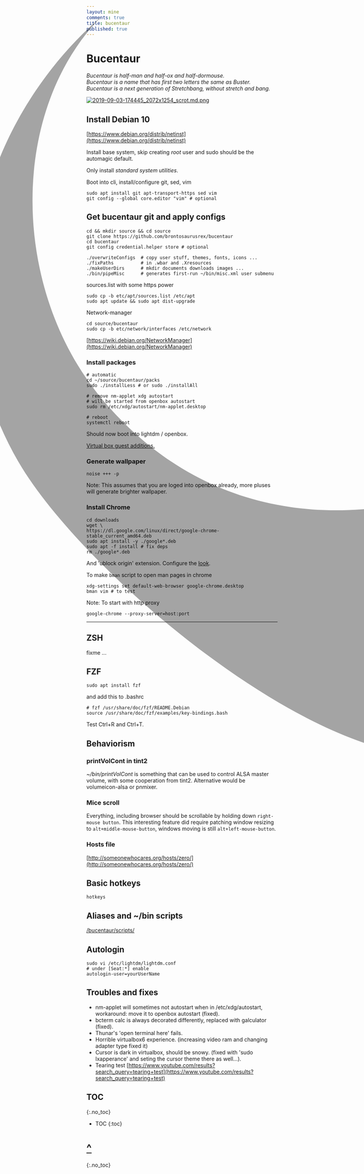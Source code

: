 ```yaml
---
layout: mine
comments: true
title: bucentaur
published: true
---
```

<img src="data:image/svg+xml;base64,PD94bWwgdmVyc2lvbj0iMS4wIiBlbmNvZGluZz0iVVRGLTgiIHN0YW5kYWxvbmU9Im5vIj8+Cjwh%0D%0ALS0gQ3JlYXRlZCB3aXRoIElua3NjYXBlIChodHRwOi8vd3d3Lmlua3NjYXBlLm9yZy8pIC0tPgoK%0D%0APHN2ZwogICB4bWxuczpkYz0iaHR0cDovL3B1cmwub3JnL2RjL2VsZW1lbnRzLzEuMS8iCiAgIHht%0D%0AbG5zOmNjPSJodHRwOi8vY3JlYXRpdmVjb21tb25zLm9yZy9ucyMiCiAgIHhtbG5zOnJkZj0iaHR0%0D%0AcDovL3d3dy53My5vcmcvMTk5OS8wMi8yMi1yZGYtc3ludGF4LW5zIyIKICAgeG1sbnM6c3ZnPSJo%0D%0AdHRwOi8vd3d3LnczLm9yZy8yMDAwL3N2ZyIKICAgeG1sbnM9Imh0dHA6Ly93d3cudzMub3JnLzIw%0D%0AMDAvc3ZnIgogICB4bWxuczpzb2RpcG9kaT0iaHR0cDovL3NvZGlwb2RpLnNvdXJjZWZvcmdlLm5l%0D%0AdC9EVEQvc29kaXBvZGktMC5kdGQiCiAgIHhtbG5zOmlua3NjYXBlPSJodHRwOi8vd3d3Lmlua3Nj%0D%0AYXBlLm9yZy9uYW1lc3BhY2VzL2lua3NjYXBlIgogICB3aWR0aD0iNzAwIgogICBoZWlnaHQ9Ijcw%0D%0AMCIKICAgdmlld0JveD0iMCAwIDE4NS4yMDgzNCAxODUuMjA4MzQiCiAgIHZlcnNpb249IjEuMSIK%0D%0AICAgaWQ9InN2ZzgiCiAgIGlua3NjYXBlOnZlcnNpb249IjAuOTIuNCAoNWRhNjg5YzMxMywgMjAx%0D%0AOS0wMS0xNCkiCiAgIHNvZGlwb2RpOmRvY25hbWU9ImJ1Y2VudGF1ckxvZ29maW5hbC5zdmciCiAg%0D%0AIGlua3NjYXBlOmV4cG9ydC1maWxlbmFtZT0iL2hvbWUvdGljaG8vZG93bmxvYWRzL2J1Y2VudGF1%0D%0AckxvZ29maW5hbC5wbmciCiAgIGlua3NjYXBlOmV4cG9ydC14ZHBpPSIxMDciCiAgIGlua3NjYXBl%0D%0AOmV4cG9ydC15ZHBpPSIxMDciPgogIDx0aXRsZQogICAgIGlkPSJ0aXRsZTQ0OTAiPjE5MjB4MTA4%0D%0AMDwvdGl0bGU+CiAgPGRlZnMKICAgICBpZD0iZGVmczIiIC8+CiAgPHNvZGlwb2RpOm5hbWVkdmll%0D%0AdwogICAgIGlkPSJiYXNlIgogICAgIHBhZ2Vjb2xvcj0iIzYzNjM2MyIKICAgICBib3JkZXJjb2xv%0D%0Acj0iIzY2NjY2NiIKICAgICBib3JkZXJvcGFjaXR5PSIxLjAiCiAgICAgaW5rc2NhcGU6cGFnZW9w%0D%0AYWNpdHk9IjAiCiAgICAgaW5rc2NhcGU6cGFnZXNoYWRvdz0iMiIKICAgICBpbmtzY2FwZTp6b29t%0D%0APSIwLjQ5NDk3NDc2IgogICAgIGlua3NjYXBlOmN4PSI0NTguOTA1NzUiCiAgICAgaW5rc2NhcGU6%0D%0AY3k9IjI0NC4xNjAwMSIKICAgICBpbmtzY2FwZTpkb2N1bWVudC11bml0cz0icHgiCiAgICAgaW5r%0D%0Ac2NhcGU6Y3VycmVudC1sYXllcj0ibGF5ZXIxIgogICAgIHNob3dncmlkPSJmYWxzZSIKICAgICBp%0D%0AbmtzY2FwZTpzaG93cGFnZXNoYWRvdz0iZmFsc2UiCiAgICAgaW5rc2NhcGU6cGFnZWNoZWNrZXJi%0D%0Ab2FyZD0idHJ1ZSIKICAgICB1bml0cz0icHgiCiAgICAgaW5rc2NhcGU6d2luZG93LXdpZHRoPSIx%0D%0AOTA4IgogICAgIGlua3NjYXBlOndpbmRvdy1oZWlnaHQ9IjEwODEiCiAgICAgaW5rc2NhcGU6d2lu%0D%0AZG93LXg9IjYiCiAgICAgaW5rc2NhcGU6d2luZG93LXk9IjQ2IgogICAgIGlua3NjYXBlOndpbmRv%0D%0Ady1tYXhpbWl6ZWQ9IjEiCiAgICAgc2hvd2d1aWRlcz0idHJ1ZSIKICAgICBpbmtzY2FwZTpndWlk%0D%0AZS1iYm94PSJ0cnVlIgogICAgIGd1aWRlY29sb3I9IiMwNTE1N2UiCiAgICAgZ3VpZGVvcGFjaXR5%0D%0APSIwLjEzMzMzMzMzIgogICAgIGZpdC1tYXJnaW4tdG9wPSIxIgogICAgIGZpdC1tYXJnaW4tbGVm%0D%0AdD0iMSIKICAgICBmaXQtbWFyZ2luLXJpZ2h0PSIxIgogICAgIGZpdC1tYXJnaW4tYm90dG9tPSIx%0D%0AIj4KICAgIDxzb2RpcG9kaTpndWlkZQogICAgICAgcG9zaXRpb249Ii0yMjguNzM0MzQsNDAzLjQ3%0D%0ANzYyIgogICAgICAgb3JpZW50YXRpb249IjEsMCIKICAgICAgIGlkPSJndWlkZTQ0ODMiCiAgICAg%0D%0AICBpbmtzY2FwZTpsb2NrZWQ9ImZhbHNlIgogICAgICAgaW5rc2NhcGU6bGFiZWw9IiIKICAgICAg%0D%0AIGlua3NjYXBlOmNvbG9yPSJyZ2IoNCwxMDIsMTYpIiAvPgogICAgPHNvZGlwb2RpOmd1aWRlCiAg%0D%0AICAgICBwb3NpdGlvbj0iNDMyLjc1NjEsLTY0LjI3NDk0MyIKICAgICAgIG9yaWVudGF0aW9uPSIx%0D%0ALDAiCiAgICAgICBpZD0iZ3VpZGU0NDg1IgogICAgICAgaW5rc2NhcGU6bG9ja2VkPSJmYWxzZSIK%0D%0AICAgICAgIGlua3NjYXBlOmxhYmVsPSIiCiAgICAgICBpbmtzY2FwZTpjb2xvcj0icmdiKDMsNzMs%0D%0AMTIpIiAvPgogICAgPHNvZGlwb2RpOmd1aWRlCiAgICAgICBwb3NpdGlvbj0iMzY1LjY3MzA5LC0y%0D%0AMjEuOTMzMDgiCiAgICAgICBvcmllbnRhdGlvbj0iMCwxIgogICAgICAgaWQ9Imd1aWRlNDQ4NyIK%0D%0AICAgICAgIGlua3NjYXBlOmxvY2tlZD0iZmFsc2UiCiAgICAgICBpbmtzY2FwZTpsYWJlbD0iMTky%0D%0AMHgxMDgwLCBIRFRWIDEwJSB0aXRsZSBzYWZlIgogICAgICAgaW5rc2NhcGU6Y29sb3I9InJnYigz%0D%0ALDczLDEyKSIgLz4KICAgIDxzb2RpcG9kaTpndWlkZQogICAgICAgcG9zaXRpb249IjM3Mi4wODc1%0D%0ANiw0MDMuNDc3NjIiCiAgICAgICBvcmllbnRhdGlvbj0iMCwxIgogICAgICAgaWQ9Imd1aWRlNDQ4%0D%0AOSIKICAgICAgIGlua3NjYXBlOmxvY2tlZD0iZmFsc2UiCiAgICAgICBpbmtzY2FwZTpsYWJlbD0i%0D%0AIgogICAgICAgaW5rc2NhcGU6Y29sb3I9InJnYigzLDczLDEyKSIgLz4KICA8L3NvZGlwb2RpOm5h%0D%0AbWVkdmlldz4KICA8bWV0YWRhdGEKICAgICBpZD0ibWV0YWRhdGE1Ij4KICAgIDxyZGY6UkRGPgog%0D%0AICAgICA8Y2M6V29yawogICAgICAgICByZGY6YWJvdXQ9IiI+CiAgICAgICAgPGRjOmZvcm1hdD5p%0D%0AbWFnZS9zdmcreG1sPC9kYzpmb3JtYXQ+CiAgICAgICAgPGRjOnR5cGUKICAgICAgICAgICByZGY6%0D%0AcmVzb3VyY2U9Imh0dHA6Ly9wdXJsLm9yZy9kYy9kY21pdHlwZS9TdGlsbEltYWdlIiAvPgogICAg%0D%0AICAgIDxkYzp0aXRsZT4xOTIweDEwODA8L2RjOnRpdGxlPgogICAgICAgIDxjYzpsaWNlbnNlCiAg%0D%0AICAgICAgICAgcmRmOnJlc291cmNlPSJodHRwOi8vYXJ0bGlicmUub3JnL2xpY2VuY2UvbGFsIiAv%0D%0APgogICAgICAgIDxkYzpwdWJsaXNoZXI+CiAgICAgICAgICA8Y2M6QWdlbnQ+CiAgICAgICAgICAg%0D%0AIDxkYzp0aXRsZT5icm9udG9zYXVydXNyZXg8L2RjOnRpdGxlPgogICAgICAgICAgPC9jYzpBZ2Vu%0D%0AdD4KICAgICAgICA8L2RjOnB1Ymxpc2hlcj4KICAgICAgPC9jYzpXb3JrPgogICAgICA8Y2M6TGlj%0D%0AZW5zZQogICAgICAgICByZGY6YWJvdXQ9Imh0dHA6Ly9hcnRsaWJyZS5vcmcvbGljZW5jZS9sYWwi%0D%0APgogICAgICAgIDxjYzpwZXJtaXRzCiAgICAgICAgICAgcmRmOnJlc291cmNlPSJodHRwOi8vY3Jl%0D%0AYXRpdmVjb21tb25zLm9yZy9ucyNSZXByb2R1Y3Rpb24iIC8+CiAgICAgICAgPGNjOnBlcm1pdHMK%0D%0AICAgICAgICAgICByZGY6cmVzb3VyY2U9Imh0dHA6Ly9jcmVhdGl2ZWNvbW1vbnMub3JnL25zI0Rp%0D%0Ac3RyaWJ1dGlvbiIgLz4KICAgICAgICA8Y2M6cGVybWl0cwogICAgICAgICAgIHJkZjpyZXNvdXJj%0D%0AZT0iaHR0cDovL2NyZWF0aXZlY29tbW9ucy5vcmcvbnMjRGVyaXZhdGl2ZVdvcmtzIiAvPgogICAg%0D%0AICAgIDxjYzpyZXF1aXJlcwogICAgICAgICAgIHJkZjpyZXNvdXJjZT0iaHR0cDovL2NyZWF0aXZl%0D%0AY29tbW9ucy5vcmcvbnMjU2hhcmVBbGlrZSIgLz4KICAgICAgICA8Y2M6cmVxdWlyZXMKICAgICAg%0D%0AICAgICByZGY6cmVzb3VyY2U9Imh0dHA6Ly9jcmVhdGl2ZWNvbW1vbnMub3JnL25zI05vdGljZSIg%0D%0ALz4KICAgICAgICA8Y2M6cmVxdWlyZXMKICAgICAgICAgICByZGY6cmVzb3VyY2U9Imh0dHA6Ly9j%0D%0AcmVhdGl2ZWNvbW1vbnMub3JnL25zI0F0dHJpYnV0aW9uIiAvPgogICAgICA8L2NjOkxpY2Vuc2U+%0D%0ACiAgICA8L3JkZjpSREY+CiAgPC9tZXRhZGF0YT4KICA8ZwogICAgIGlua3NjYXBlOmxhYmVsPSJM%0D%0AYXllciAxIgogICAgIGlua3NjYXBlOmdyb3VwbW9kZT0ibGF5ZXIiCiAgICAgaWQ9ImxheWVyMSIK%0D%0AICAgICB0cmFuc2Zvcm09InRyYW5zbGF0ZSgtNDkuODQzOTE2LC00Ny41MTY3MDUpIj4KICAgIDxw%0D%0AYXRoCiAgICAgICBzdHlsZT0iY29sb3I6IzAwMDAwMDtmb250LXN0eWxlOm5vcm1hbDtmb250LXZh%0D%0AcmlhbnQ6bm9ybWFsO2ZvbnQtd2VpZ2h0Om5vcm1hbDtmb250LXN0cmV0Y2g6bm9ybWFsO2ZvbnQt%0D%0Ac2l6ZTptZWRpdW07bGluZS1oZWlnaHQ6bm9ybWFsO2ZvbnQtZmFtaWx5OnNhbnMtc2VyaWY7Zm9u%0D%0AdC12YXJpYW50LWxpZ2F0dXJlczpub3JtYWw7Zm9udC12YXJpYW50LXBvc2l0aW9uOm5vcm1hbDtm%0D%0Ab250LXZhcmlhbnQtY2Fwczpub3JtYWw7Zm9udC12YXJpYW50LW51bWVyaWM6bm9ybWFsO2ZvbnQt%0D%0AdmFyaWFudC1hbHRlcm5hdGVzOm5vcm1hbDtmb250LWZlYXR1cmUtc2V0dGluZ3M6bm9ybWFsO3Rl%0D%0AeHQtaW5kZW50OjA7dGV4dC1hbGlnbjpzdGFydDt0ZXh0LWRlY29yYXRpb246bm9uZTt0ZXh0LWRl%0D%0AY29yYXRpb24tbGluZTpub25lO3RleHQtZGVjb3JhdGlvbi1zdHlsZTpzb2xpZDt0ZXh0LWRlY29y%0D%0AYXRpb24tY29sb3I6IzAwMDAwMDtsZXR0ZXItc3BhY2luZzpub3JtYWw7d29yZC1zcGFjaW5nOm5v%0D%0Acm1hbDt0ZXh0LXRyYW5zZm9ybTpub25lO3dyaXRpbmctbW9kZTpsci10YjtkaXJlY3Rpb246bHRy%0D%0AO3RleHQtb3JpZW50YXRpb246bWl4ZWQ7ZG9taW5hbnQtYmFzZWxpbmU6YXV0bztiYXNlbGluZS1z%0D%0AaGlmdDpiYXNlbGluZTt0ZXh0LWFuY2hvcjpzdGFydDt3aGl0ZS1zcGFjZTpub3JtYWw7c2hhcGUt%0D%0AcGFkZGluZzowO2NsaXAtcnVsZTpub256ZXJvO2Rpc3BsYXk6aW5saW5lO292ZXJmbG93OnZpc2li%0D%0AbGU7dmlzaWJpbGl0eTp2aXNpYmxlO29wYWNpdHk6MTtpc29sYXRpb246YXV0bzttaXgtYmxlbmQt%0D%0AbW9kZTpub3JtYWw7Y29sb3ItaW50ZXJwb2xhdGlvbjpzUkdCO2NvbG9yLWludGVycG9sYXRpb24t%0D%0AZmlsdGVyczpsaW5lYXJSR0I7c29saWQtY29sb3I6IzAwMDAwMDtzb2xpZC1vcGFjaXR5OjE7dmVj%0D%0AdG9yLWVmZmVjdDpub25lO2ZpbGw6IzAwMDAwMDtmaWxsLW9wYWNpdHk6MTtmaWxsLXJ1bGU6bm9u%0D%0AemVybztzdHJva2U6bm9uZTtzdHJva2Utd2lkdGg6MjIuNTcwMzM1Mzk7c3Ryb2tlLWxpbmVjYXA6%0D%0AYnV0dDtzdHJva2UtbGluZWpvaW46bWl0ZXI7c3Ryb2tlLW1pdGVybGltaXQ6NDtzdHJva2UtZGFz%0D%0AaGFycmF5Om5vbmU7c3Ryb2tlLWRhc2hvZmZzZXQ6MDtzdHJva2Utb3BhY2l0eToxO3BhaW50LW9y%0D%0AZGVyOm5vcm1hbDtjb2xvci1yZW5kZXJpbmc6YXV0bztpbWFnZS1yZW5kZXJpbmc6YXV0bztzaGFw%0D%0AZS1yZW5kZXJpbmc6YXV0bzt0ZXh0LXJlbmRlcmluZzphdXRvO2VuYWJsZS1iYWNrZ3JvdW5kOmFj%0D%0AY3VtdWxhdGUiCiAgICAgICBkPSJNIDg5Ljg4NTEzNiw1MS4yNjQyNjUgQyA1OC45MDMyMjUsNzgu%0D%0AMTk2Mzk4IDQ5LjM0NTc0OSwxMjIuODE1OTQgNjkuOTYzNDUyLDE1OC4zMTQyMyBjIDIwLjYxNzY5%0D%0AOSwzNS40OTgzIDExNC41Nzk3NzgsMTA4LjY1ODQ3IDEyMy41NDkyMzgsNDYuNDQ1OTEgNS4xMjE2%0D%0ANywtMzUuNTI0MSAzNy42NTAwMSwtNzIuMDU2MTcgMzEuNjIxMTMsLTExMi42NjI0NDcgdiAwIGMg%0D%0ANC40NTk3LDMwLjAzNzU2NyAtMjguNDg1NzMsNjcuMjM3OTA3IC01My4wNDU3MSw3NC4xMDgyNTcg%0D%0ALTMwLjY4NDQ4LDguNTgzNjEgLTU5Ljc5MDA3LDIuNzkxODQgLTgxLjM5MjYxNCwtMjIuMjQwODkg%0D%0AQyA2OC4xNTQ3MSwxMTcuODQ1MSA2Ny4yMjczNjIsNzQuMzExMDkxIDg5Ljg4NTEzNiw1MS4yNjQy%0D%0ANjUgWiIKICAgICAgIGlkPSJwYXRoMTQzMS03LTktNiIKICAgICAgIGlua3NjYXBlOmNvbm5lY3Rv%0D%0Aci1jdXJ2YXR1cmU9IjAiCiAgICAgICBzb2RpcG9kaTpub2RldHlwZXM9ImNzc2Njc3NjIiAvPgog%0D%0AIDwvZz4KPC9zdmc+Cg==" style="min-width:2032px; position: absolute; margin-left: -400px; margin-top: -110px; margin-bottom: -510px; opacity: 0.35; user-select: none; pointer-events: none;">

# Bucentaur

*Bucentaur is half-man and half-ox and half-dormouse.  
Bucentaur is a name that has first two letters the same as Buster.  
Bucentaur is a next generation of Stretchbang, without stretch and bang.*

[![2019-09-03-174445_2072x1254_scrot.md.png](https://cdn.scrot.moe/images/2019/09/03/2019-09-03-174445_2072x1254_scrot.md.png)](https://cdn.scrot.moe/images/2019/09/03/2019-09-03-174445_2072x1254_scrot.png)

## Install Debian 10

[https://www.debian.org/distrib/netinst](https://www.debian.org/distrib/netinst)

Install base system, skip creating *root* user and sudo should be the automagic default.  

Only install *standard system utilities*.

Boot into cli, install/configure git, sed, vim

    sudo apt install git apt-transport-https sed vim
    git config --global core.editor "vim" # optional

## Get bucentaur git and apply configs

    cd && mkdir source && cd source
    git clone https://github.com/brontosaurusrex/bucentaur
    cd bucentaur
    git config credential.helper store # optional
    
    ./overwriteConfigs  # copy user stuff, themes, fonts, icons ...
    ./fixPaths          # in .wbar and .Xresources
    ./makeUserDirs      # mkdir documents downloads images ...
    ./bin/pipeMisc      # generates first-run ~/bin/misc.xml user submenu

sources.list with some https power

    sudo cp -b etc/apt/sources.list /etc/apt
    sudo apt update && sudo apt dist-upgrade

Network-manager

    cd source/bucentaur
    sudo cp -b etc/network/interfaces /etc/network

[https://wiki.debian.org/NetworkManager](https://wiki.debian.org/NetworkManager)

### Install packages

    # automatic
    cd ~/source/bucentaur/packs
    sudo ./installLess # or sudo ./installAll
    
    # remove nm-applet xdg autostart
    # will be started from openbox autostart
    sudo rm /etc/xdg/autostart/nm-applet.desktop

    # reboot
    systemctl reboot

Should now boot into lightdm / openbox.

[Virtual box guest additions.](https://virtualboxes.org/doc/installing-guest-additions-on-debian/)

### Generate wallpaper

    noise +++ -p
    
Note: This assumes that you are loged into openbox already, more pluses will generate brighter wallpaper.

### Install Chrome

    cd downloads
    wget \
    https://dl.google.com/linux/direct/google-chrome-stable_current_amd64.deb
    sudo apt install -y ./google*.deb
    sudo apt -f install # fix deps
    rm ./google*.deb
    
And 'ublock origin' extension. Configure the [look](https://cdn.scrot.moe/images/2019/09/09/chrome.png).

To make `bman` script to open man pages in chrome

    xdg-settings set default-web-browser google-chrome.desktop
    bman vim # to test

Note: To start with http proxy

    google-chrome --proxy-server=host:port
    
---
## ZSH

fixme ...

## FZF

    sudo apt install fzf
    
and add this to .bashrc

    # fzf /usr/share/doc/fzf/README.Debian
    source /usr/share/doc/fzf/examples/key-bindings.bash
    
Test Ctrl+R and Ctrl+T.

## Behaviorism

### printVolCont in tint2
*~/bin/printVolCont* is something that can be used to control ALSA master volume, with some cooperation from tint2. Alternative would be volumeicon-alsa or pnmixer.

### Mice scroll

Everything, including browser should be scrollable by holding down `right-mouse button`. This interesting feature did require patching window resizing to `alt+middle-mouse-button`, windows moving is still `alt+left-mouse-button`.

### Hosts file
[http://someonewhocares.org/hosts/zero/](http://someonewhocares.org/hosts/zero/)

## Basic hotkeys

    hotkeys

## Aliases and ~/bin scripts

[/bucentaur/scripts/](/bucentaur/scripts/)

## Autologin

    sudo vi /etc/lightdm/lightdm.conf
    # under [Seat:*] enable
    autologin-user=yourUserName
    
## Troubles and fixes

- nm-applet will sometimes not autostart when in /etc/xdg/autostart, workaround: move it to openbox autostart (fixed).
- bcterm calc is always decorated differently, replaced with galculator (fixed).
- Thunar's 'open terminal here' fails.
- Horrible virtualbox6 experience. (increasing video ram and changing adapter type fixed it)
- Cursor is dark in virtualbox, should be snowy. (fixed with 'sudo lxapperance' and seting the cursor theme there as well...).
- Tearing test  [https://www.youtube.com/results?search_query=tearing+test](https://www.youtube.com/results?search_query=tearing+test)

## TOC
{:.no_toc}

* TOC
{:toc}

# <a href="#">^</a>
{:.no_toc}
